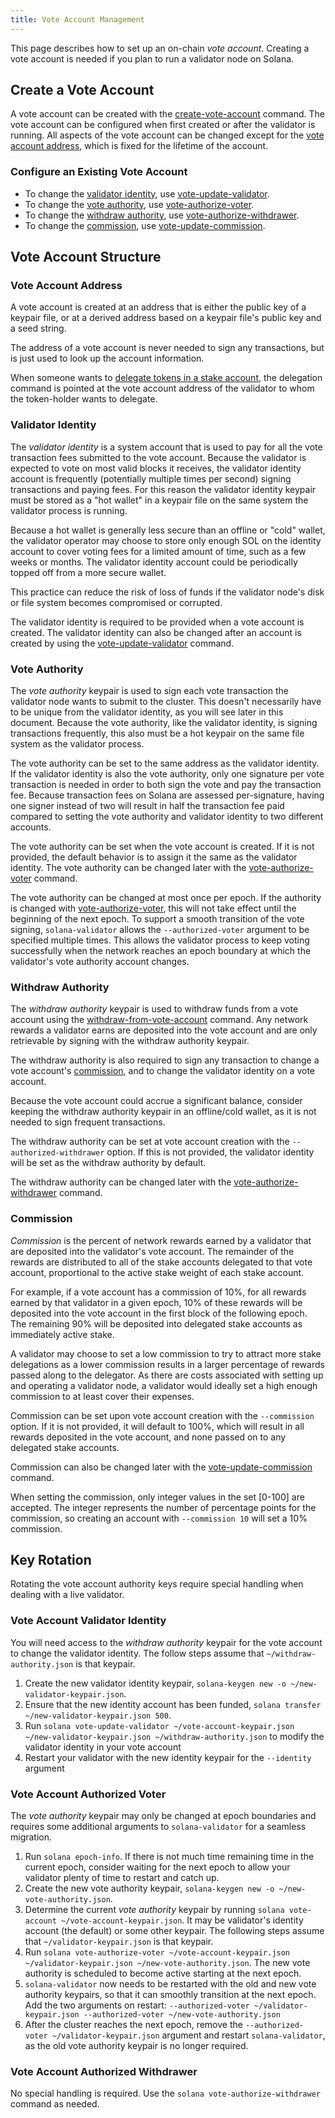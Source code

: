 ```yaml
---
title: Vote Account Management
---
```


This page describes how to set up an on-chain _vote account_.  Creating a vote account is needed if you plan to run a validator node on Solana.

## Create a Vote Account
A vote account can be created with the [create-vote-account](../cli/usage.md#solana-create-vote-account) command. The vote account can be configured when first created or after the validator is running.  All aspects of the vote account can be changed except for the [vote account address](#vote-account-address), which is fixed for the lifetime of the account.

### Configure an Existing Vote Account
 - To change the [validator identity](#validator-identity), use [vote-update-validator](../cli/usage.md#solana-vote-update-validator).
 - To change the [vote authority](#vote-authority), use [vote-authorize-voter](../cli/usage.md#solana-vote-authorize-voter).
 - To change the [withdraw authority](#withdraw-authority), use [vote-authorize-withdrawer](../cli/usage.md#solana-vote-authorize-withdrawer).
 - To change the [commission](#commission), use [vote-update-commission](../cli/usage.md#solana-vote-update-commission).

## Vote Account Structure

### Vote Account Address
A vote account is created at an address that is either the public key of a keypair file, or at a derived address based on a keypair file's public key and a seed string.

The address of a vote account is never needed to sign any transactions, but is just used to look up the account information.

When someone wants to [delegate tokens in a stake account](../staking.md), the delegation command is pointed at the vote account address of the validator to whom the token-holder wants to delegate.

### Validator Identity

The _validator identity_ is a system account that is used to pay for all the vote transaction fees submitted to the vote account. Because the validator is expected to vote on most valid blocks it receives, the validator identity account is frequently (potentially multiple times per second) signing transactions and paying fees.  For this reason the validator identity keypair must be stored as a "hot wallet" in a keypair file on the same system the validator process is running.

Because a hot wallet is generally less secure than an offline or "cold" wallet, the validator operator may choose to store only enough SOL on the identity account to cover voting fees for a limited amount of time, such as a few weeks or months.  The validator identity account could be periodically topped off from a more secure wallet.

This practice can reduce the risk of loss of funds if the validator node's disk or file system becomes compromised or corrupted.

The validator identity is required to be provided when a vote account is created. The validator identity can also be changed after an account is created by using the [vote-update-validator](../cli/usage.md#solana-vote-update-validator) command.

### Vote Authority

The _vote authority_ keypair is used to sign each vote transaction the validator node wants to submit to the cluster.  This doesn't necessarily have to be unique from the validator identity, as you will see later in this document.  Because the vote authority, like the validator identity, is signing transactions frequently, this also must be a hot keypair on the same file system as the validator process.

The vote authority can be set to the same address as the validator identity. If the validator identity is also the vote authority, only one signature per vote transaction is needed in order to both sign the vote and pay the transaction fee.  Because transaction fees on Solana are assessed per-signature, having one signer instead of two will result in half the transaction fee paid compared to setting the vote authority and validator identity to two different accounts.

The vote authority can be set when the vote account is created.  If it is not provided, the default behavior is to assign it the same as the validator identity. The vote authority can be changed later with the [vote-authorize-voter](../cli/usage.md#solana-vote-authorize-voter) command.

The vote authority can be changed at most once per epoch.  If the authority is changed with [vote-authorize-voter](../cli/usage.md#solana-vote-authorize-voter), this will not take effect until the beginning of the next epoch. To support a smooth transition of the vote signing, `solana-validator` allows the `--authorized-voter` argument to be specified multiple times.  This allows the validator process to keep voting successfully when the network reaches an epoch boundary at which the validator's vote authority account changes.

### Withdraw Authority

The _withdraw authority_ keypair is used to withdraw funds from a vote account using the [withdraw-from-vote-account](../cli/usage.md#solana-withdraw-from-vote-account) command.  Any network rewards a validator earns are deposited into the vote account and are only retrievable by signing with the withdraw authority keypair.

The withdraw authority is also required to sign any transaction to change a vote account's [commission](#commission), and to change the validator identity on a vote account.

Because the vote account could accrue a significant balance, consider keeping the withdraw authority keypair in an offline/cold wallet, as it is not needed to sign frequent transactions.

The withdraw authority can be set at vote account creation with the `--authorized-withdrawer` option.  If this is not provided, the validator identity will be set as the withdraw authority by default.

The withdraw authority can be changed later with the [vote-authorize-withdrawer](../cli/usage.md#solana-vote-authorize-withdrawer) command.

### Commission

_Commission_ is the percent of network rewards earned by a validator that are deposited into the validator's vote account.  The remainder of the rewards are distributed to all of the stake accounts delegated to that vote account, proportional to the active stake weight of each stake account.

For example, if a vote account has a commission of 10%, for all rewards earned by that validator in a given epoch, 10% of these rewards will be deposited into the vote account in the first block of the following epoch. The remaining 90% will be deposited into delegated stake accounts as immediately active stake.

A validator may choose to set a low commission to try to attract more stake delegations as a lower commission results in a larger percentage of rewards passed along to the delegator.  As there are costs associated with setting up and operating a validator node, a validator would ideally set a high enough commission to at least cover their expenses.

Commission can be set upon vote account creation with the `--commission` option. If it is not provided, it will default to 100%, which will result in all rewards deposited in the vote account, and none passed on to any delegated stake accounts.

Commission can also be changed later with the [vote-update-commission](../cli/usage.md#solana-vote-update-commission) command.

When setting the commission, only integer values in the set [0-100] are accepted. The integer represents the number of percentage points for the commission, so creating an account with `--commission 10` will set a 10% commission.

## Key Rotation
Rotating the vote account authority keys require special handling when dealing with a live validator.

### Vote Account Validator Identity

You will need access to the _withdraw authority_ keypair for the vote account to change the validator identity.  The follow steps assume that `~/withdraw-authority.json` is that keypair.

1. Create the new validator identity keypair, `solana-keygen new -o ~/new-validator-keypair.json`.
2. Ensure that the new identity account has been funded, `solana transfer ~/new-validator-keypair.json 500`.
3. Run `solana vote-update-validator ~/vote-account-keypair.json ~/new-validator-keypair.json ~/withdraw-authority.json` to modify the validator identity in your vote account
4. Restart your validator with the new identity keypair for the `--identity` argument

### Vote Account Authorized Voter
The _vote authority_ keypair may only be changed at epoch boundaries and requires some additional arguments to `solana-validator` for a seamless migration.

1. Run `solana epoch-info`.  If there is not much time remaining time in the current epoch, consider waiting for the next epoch to allow your validator plenty of time to restart and catch up.
2. Create the new vote authority keypair, `solana-keygen new -o ~/new-vote-authority.json`.
3. Determine the current _vote authority_ keypair by running `solana
vote-account ~/vote-account-keypair.json`.  It may be validator's identity account (the default) or some other keypair.  The following steps assume that `~/validator-keypair.json` is that keypair.
4. Run `solana vote-authorize-voter ~/vote-account-keypair.json ~/validator-keypair.json ~/new-vote-authority.json`. The new vote authority is scheduled to become active starting at the next epoch.
5. `solana-validator` now needs to be restarted with the old and new vote authority keypairs, so that it can smoothly transition at the next epoch. Add the two arguments on restart: `--authorized-voter ~/validator-keypair.json
--authorized-voter ~/new-vote-authority.json`
6. After the cluster reaches the next epoch, remove the `--authorized-voter ~/validator-keypair.json` argument and restart `solana-validator`, as the old vote authority keypair is no longer required.


### Vote Account Authorized Withdrawer
No special handling is required.  Use the `solana vote-authorize-withdrawer` command as needed.
